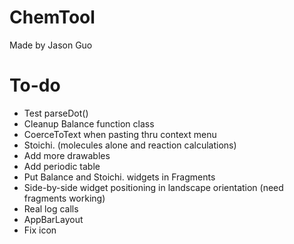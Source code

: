# ChemTool
Made by Jason Guo
# To-do
- Test parseDot()
- Cleanup Balance function class
- CoerceToText when pasting thru context menu
- Stoichi. (molecules alone and reaction calculations)
- Add more drawables
- Add periodic table
- Put Balance and Stoichi. widgets in Fragments
- Side-by-side widget positioning in landscape orientation (need fragments working)
- Real log calls
- AppBarLayout
- Fix icon
